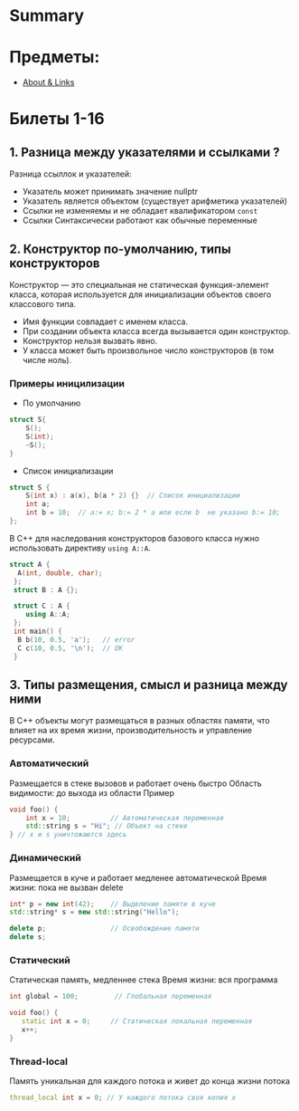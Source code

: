 # Summary

# Предметы:

- [About & Links](./course.md)

# Билеты 1-16

## 1. Разница между указателями и ссылками ?
Разница ссыллок и указателей:
- Указатель может принимать значение nullptr
- Указатель является объектом (существует арифметика указателей)
- Ссылки не изменяемы и не обладает квалификатором `const`
- Ссылки Синтаксически работают как обычные переменные

## 2. Конструктор по-умолчанию, типы конструкторов
Конструктор — это специальная не статическая функция-элемент класса, 
которая используется для инициализации объектов своего классового типа.
- Имя функции совпадает с именем класса.
-  При создании объекта класса всегда вызывается один конструктор.
- Конструктор нельзя вызвать явно.
-  У класса может быть произвольное число конструкторов (в том числе ноль).
### Примеры иницилизации
- По умолчанию
```cpp
struct S{
    S();
    S(int);
    ~S();
}
```
- Список инициализации
```cpp
struct S {
    S(int x) : a(x), b(a * 2) {}  // Список инициализации
    int a;
    int b = 10;  // a:= x; b:= 2 * a или если b  не указано b:= 10;
};
```
В C++ для наследования конструкторов базового класса нужно использовать директиву `using A::A`.
```cpp
struct A {
  A(int, double, char);
 };
 struct B : A {};

 struct C : A {
    using A::A;
 };
 int main() {
  B b(10, 0.5, 'a');   // error
  C c(10, 0.5, '\n');  // OK
 }
 ```

 ## 3. Типы размещения, смысл и разница между ними
 В C++ объекты могут размещаться в разных областях памяти, что влияет на их время жизни, производительность и управление ресурсами.
 ### Автоматический
 Размещается в стеке вызовов и работает очень быстро
 Область видимости: до выхода из области
 Пример
```cpp
void foo() {
    int x = 10;          // Автоматическая переменная
    std::string s = "Hi"; // Объект на стеке
} // x и s уничтожаются здесь
```
### Динамический
Размещается в куче и работает медленее автоматической
Время жизни: пока не вызван delete
```cpp
int* p = new int(42);    // Выделение памяти в куче
std::string* s = new std::string("Hello");

delete p;                // Освобождение памяти
delete s;
```
 ### Статический
 Статическая память, медленнее стека
 Время жизни: вся программа
 ```cpp
 int global = 100;         // Глобальная переменная

void foo() {
    static int x = 0;     // Статическая локальная переменная
    x++;
}
 ```
 ### Thread-local
 Память уникальная для каждого потока и живет до конца жизни потока
 ```cpp
 thread_local int x = 0; // У каждого потока своя копия x
 ```


